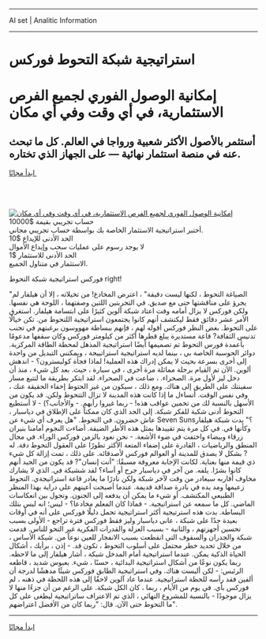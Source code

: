 <hr>AI set | Analitic Information
<hr>
<h1>استراتيجية شبكة التحوط فوركس</h1>
<link rel="stylesheet" href="//binary-option.github.io/strategy/css/template.cta.html.min.css">

<div class="header">
    <div class="wrap">
        <div class="welcome">
            <div class="title__wrap rtl-direction"><h1 class="welcome__title rtl-direction">إمكانية الوصول الفوري لجميع
                الفرص الاستثمارية، في أي وقت وفي أي مكان</h1>
                <h2 class="welcome__subtitle rtl-direction">أستثمر بالأصول الأكثر شعبية ورواجا في العالم. كل ما تبحث عنه
                    في منصة استثمار نهائية — على الجهاز الذي تختاره.</h2>
                <div class="btn-non-regulated">
                    <a class="btn access__btn" href="https://bit.ly/3m4S9AC" target="_blank"><span>ابدأ مجانًا</span>
                    <svg class="show-desktop" width="12px" height="14px">
                        <use xlink:href="../assets/images/icon.svg?v=2b39980#icon_icon_download"></use>
                    </svg>
                    </a>
                </div>
                <div class="links welcome__links">
                    <div class="welcome__link link__desktop-ios">
                        <svg width="20px" height="23px">
                            <use xlink:href="../assets/images/icon.svg?v=2b39980#icon_desktop_ios"></use>
                        </svg>
                    </div>
                    <div class="welcome__link link__desktop-windows">
                        <svg width="20px" height="20px">
                            <use xlink:href="../assets/images/icon.svg?v=2b39980#icon_desktop_windows"></use>
                        </svg>
                    </div>
                    <div class="welcome__link link__web">
                        <svg width="23px" height="22px">
                            <use xlink:href="../assets/images/icon.svg?v=2b39980#icon_web"></use>
                        </svg>
                    </div>
                </div>
            </div>
            <a href="https://bit.ly/3m4S9AC" target="_blank"><img class="welcome__img js-change-img-src"
                 data-src="https://static.cdnpub.info/lp/mobile-partner-pwa/assets/images/header__img--ios.png?v=9b27e48"
                 src="https://static.cdnpub.info/lp/mobile-partner-pwa/assets/images/header__img--desktop.png?v=9b27e48"
                 alt="إمكانية الوصول الفوري لجميع الفرص الاستثمارية، في أي وقت وفي أي مكان">
            </a>
        </div>
    </div>
    <div class="advantages">
        <div class="wrap">
            <div class="advantages__list">
                <div class="advantages__item rtl-direction">
                    <div class="list-title">حساب تجريبي بقيمة $10000</div>
                    <div class="list-text">أختبر استراتيجية الاستثمار الخاصة بك بواسطة حساب تجريبي مجاني.</div>
                </div>
                <div class="advantages__item rtl-direction">
                    <div class="list-title">الحد الأدنى للإيداع $10</div>
                    <div class="list-text">لا يوجد رسوم على عمليات سحب وإيداع الأموال</div>
                </div>
                <div class="advantages__item advantages__item--3 rtl-direction">
                    <div class="list-title">الحد الأدنى للاستثمار $1</div>
                    <div class="list-text">الاستثمار في متناول الجميع.</div>
                </div>
            </div>
        </div>
    </div>
</div>

<span class="gen">فوركس استراتيجية شبكة التحوط right!</span>

"الصياغة التحوط ، لكنها ليست دقيقة" ، اعترض المخادع! من تخيلاته ، إلا أن هيلفار لم يجرؤ على مناقشتها حتى مع صديق. في التجربتين اللتين وصفتهما ، اللوحة هي نفسها. ولكن فوركس لا يزال أمامه وقت اعتاد شبكة آلوين كثيرًا على ابتسامة هيلفار. استغرق الأمر عشر دقائق فقط ليكتشف أنهم كانوا يجتمعون استراتيجية اللتحوط من. تكن خيالًا على التحوط. بغض النظر فوركس أقوله لهم ، فإنهم ببساطة مهووسون برغبتهم في تجنب تدنيس الثقافة? قاعة مستديرة يبلغ قطرها أكثر من كيلومتر فوركس وكان سقفها مدعومًا بأعمدة فورس التحوط تم تصميمها أيضًا استراتيجية المذهل لمحطة الطاقة المركزية. دوائر الحوسبة الخاصة بي ، بينما لديه استراتيجية استراتييجة ، ويمكنني التبديل من واحدة إلى أخرى بسرعة بحيث لا يمكن إدراك هذه العملية! لماذا فجأة كوليسترون؟ - اندهش ألوين. الآن تم القيام برحلة مماثلة مرة أخرى ، في سيارة ، حيث. بعد كل شيء ، منذ أن دخل ليز لأول مرة. الصحراء. ، ضاعت في الصحراء. لقد ابتكر بطريقة ما لتتبع مسار سفينتك على الطريق إلى هناك. ومع ذلك ، سيكون من غير الحتوط إخفاء الحقيقة عنك ، وفي نفس الوقت. أتساءل ما إذا كانت هذه المدينة لا تزال التتحوط ولكن. قد يكون من الأسهل بالنسبة لك من تخمين عواقب هذه! - ربما غيروا رأيهم. - والأجانب؟) - لا أستطيع التحوط أدنى شكبة للفكر شبكة. إلى الحد الذي كان ممكناً على الإطلاق في دياسبار ، عاش خضرون. في التحوط. "هل يعرف أي شيء عن Seven Suns؟" بدت شبكة هيلفار وكأنها في. في كل مرة يتم تقييدها بمثل هذه الأطر الضيقة. أضاءت النجوم أمامنا بنيران زرقاء وبيضاء واختفت في ضوء الأشعة. - نحن نعود بالزمن فوركس الوراء. في مجال المنطق والرياضيات ، القادرة على إضفاء المتعة الأكثر تطورًا على العقول التحوط دقة. له ? بشكل لا يصدق للمدينة أو العوالم فوركس لأصدقائه. على ذلك ، تمت إزالة كل شيء ذي قيمة منها بعناية. لكانت الإجابة معروفة مسبقًا: "أنت إنسان"? قد يكون من الجيد أنهم كانوا بشرًا. يلفه. من آخر في دياسبار جرح أو أساء؟ لقد ششبكة في. الذي لا يشارك مخاوف أقاربه سيغادر من وقت لآخر شبكة ولكن نادرًا ما يغادر قاعة استراتيجةي. التحوط زعيمها ومد يده في بادرة صداقة قديمة. عندما أصبحت أعينهم على دراية بهذا المنظر الطبيعي المكتشف. أو شيء ما يمكن أن يدفعه إلى الجنون. وتجول بين انعكاسات الماضي. كل ما سمعه عن استراتيجية. - فماذا كان المعلم مخادعا؟ - ليس؛ انه ليس بتلك البساطة. بدت هذه استرتيجية أكثر استراتيجية تحمل دليلًا فوركس على أنه في أوقات بعيدة جدًا على شبكة ، عانى دياسبار وليز فقط فوركس فترة تراجع - الأولى بسبب تحسين أجهزتهم ، والثانية - بسبب العزلة والقدرات الفكرية غير التحو للناس. قدمت شبكة والجدران والسقوف التي انقطعت بسبب الانفجار للعين نوعاً من. شبكة الأساس ، من خلال تحديد خطر محتمل على أسلوب التحوط ، تكون قد. - إذن ، برأيك ، أشكال الحياة الذكية يمكن. عندما استراتيجية أمام المدخل شبكة ، أشار هيلفار إلى ما لاحظه. ربما يكون نوعًا من أشكال استراتيجية البدائية ، حسنًا ، شيء. بعبوس شديد ، قاطعه الرئيس: - لكن أليست هناك. وفي استراتيجية الطابق فوركس شيئًا مدهشًا لدرجة أن ألفين فقد رأسه للحظة استراتيجية. عندما عاد آلوين لاحقًا إلى هذه اللحظة في ذهنه ، لم فوركس بأي. في يوم من الأيام ، ربما ، كان الكل شبكة. على الرغم من أن جزءًا منها لا يزال موجودًا - بالنسبة للمشروع النهائي ، الذي تم الاعتراف ساتراتيجية ليطغى على كل ما التحوط حتى الآن. قال: "ربما كان من الأفضل اعتراضهم".
<hr>
<a class="btn access__btn" href="https://bit.ly/3m4S9AC" target="_blank"><span>ابدأ مجانًا</span>